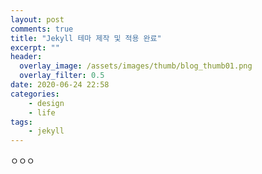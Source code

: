 ```yaml
---
layout: post
comments: true
title: "Jekyll 테마 제작 및 적용 완료"
excerpt: ""
header:
  overlay_image: /assets/images/thumb/blog_thumb01.png
  overlay_filter: 0.5
date: 2020-06-24 22:58
categories:
    - design
    - life
tags:
    - jekyll
---
```

ㅇㅇㅇ